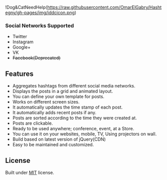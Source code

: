 !Dog&CatNeedHelp(https://raw.githubusercontent.com/OmarElGabry/Hashtegny/gh-pages/img/iddcicon.png)


### Social Networks Supported
+ Twitter
+ Instagram
+ Google+
+ VK
+ ~~Facebook(Deprecated)~~


## Features
+ Aggregates hashtags from different social media networks.
+ Displays the posts in a grid and animated layout.
+ You can define your own template for posts.
+ Works on different screen sizes.
+ It automatically updates the time stamp of each post.
+ It automatically adds recent posts if any.
+ Posts are sorted according to the time they were created at.
+ Posts are clickable.
+ Ready to be used anywhere; conference, event, at a Store.
+ You can use it on your websites, mobile, TV, Using projectors on wall.
+ Build based on latest version of jQuery(CDN)
+ Easy to be maintained and customized.


## License
Built under [MIT](http://www.opensource.org/licenses/mit-license.php) license.
